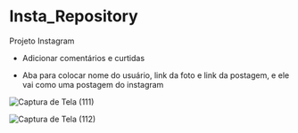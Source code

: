 # Insta_Repository

Projeto Instagram 

+ Adicionar comentários e curtidas

+ Aba para colocar nome do usuário, link da foto e link da postagem, e ele vai como uma postagem do instagram


![Captura de Tela (111)](https://user-images.githubusercontent.com/69467366/113495881-e74fbf80-94ca-11eb-910e-57691273f96e.png)

![Captura de Tela (112)](https://user-images.githubusercontent.com/69467366/113495904-0fd7b980-94cb-11eb-8e59-90867b29775d.png)

